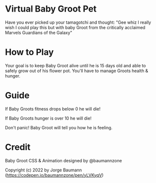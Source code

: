 # Virtual Baby Groot Pet

Have you ever picked up your tamagotchi and thought:
"Gee whiz I really wish I could play this but with baby Groot from the critically acclaimed Marvels Guardians of the Galaxy"

# How to Play

Your goal is to keep Baby Groot alive until he is 15 days old and able to safely grow out of his flower pot. You'll have to manage Groots health & hunger.

# Guide

If Baby Groots fitness drops below 0 he will die!

If Baby Groots hunger is over 10 he will die!

Don't panic! Baby Groot will tell you how he is feeling.

# Credit

Baby Groot CSS & Animation designed by @baumannzone

Copyright (c) 2022 by Jorge Baumann (https://codepen.io/baumannzone/pen/yLVKyqV)
